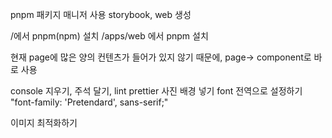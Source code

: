 pnpm 패키지 매니저 사용
storybook, web 생성

/에서 pnpm(npm) 설치
/apps/web 에서 pnpm 설치

현재 page에 많은 양의 컨텐츠가 들어가 있지 않기 때문에, page-> component로 바로 사용

console 지우기, 주석 달기, lint prettier
사진 배경 넣기
font 전역으로 설정하기 "font-family: 'Pretendard', sans-serif;"

이미지 최적화하기